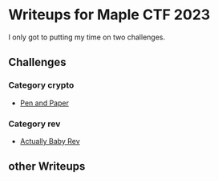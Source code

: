 # Writeups for Maple CTF 2023
I only got to putting my time on two challenges.

## Challenges

### Category crypto
* [Pen and Paper](PenandPaper/)

### Category rev
* [Actually Baby Rev](ActuallyBabyRev/)

## other Writeups
